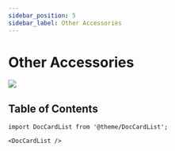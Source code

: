 ```yaml
---
sidebar_position: 5
sidebar_label: Other Accessories
---
```


# Other Accessories

![](https://wiki-media-ef.oss-cn-hongkong.aliyuncs.com/docs/microbit/building-blocks/microbit-space-science-kit/images/microbit-space-science-kit-introduction-07.png)


## Table of Contents

```mdx-code-block
import DocCardList from '@theme/DocCardList';

<DocCardList />
```
